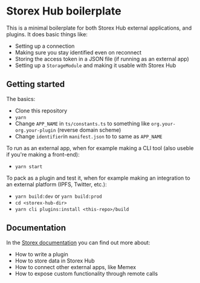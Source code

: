 # Storex Hub boilerplate

This is a minimal boilerplate for both Storex Hub external applications, and plugins. It does basic things like:

- Setting up a connection
- Making sure you stay identified even on reconnect
- Storing the access token in a JSON file (if running as an external app)
- Setting up a `StorageModule` and making it usable with Storex Hub

## Getting started

The basics:

- Clone this repository
- `yarn`
- Change `APP_NAME` in `ts/constants.ts` to something like `org.your-org.your-plugin` (reverse domain scheme)
- Change `identifier`in `manifest.json` to to same as `APP_NAME`

To run as an external app, when for example making a CLI tool (also useble if you're making a front-end):

- `yarn start`

To pack as a plugin and test it, when for example making an integration to an external platform (IPFS, Twitter, etc.):

- `yarn build:dev` or `yarn build:prod`
- `cd <storex-hub-dir>`
- `yarn cli plugins:install <this-repo>/build`

## Documentation

In the [Storex documentation](https://worldbrain.github.io/storex-docs/#/storex-hub/) you can find out more about:

- How to write a plugin
- How to store data in Storex Hub
- How to connect other external apps, like Memex
- How to expose custom functionality through remote calls
